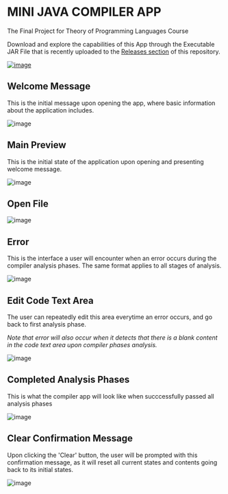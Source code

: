 # MINI JAVA COMPILER APP
The Final Project for Theory of Programming Languages Course

Download and explore the capabilities of this App through the Executable JAR File that is recently uploaded to the [Releases section](https://github.com/ClarkBelen/MINI-JAVA-COMPILER/releases/tag/TOPL_Final-Project) of this repository.

[![image](https://github.com/ClarkBelen/MINI-JAVA-COMPILER/assets/142368338/c4e618ed-1ce5-4576-bf97-cb94365a5bb1)](https://github.com/ClarkBelen/MINI-JAVA-COMPILER/releases/tag/TOPL_Final-Project)


## Welcome Message
This is the initial message upon opening the app, where basic information about the application includes.

![image](https://github.com/ClarkBelen/Final-Project_TOPL/assets/142368338/1989ee30-6c29-47ed-b39c-b746596a5159)

## Main Preview
This is the initial state of the application upon opening and presenting welcome message.

![image](https://github.com/ClarkBelen/Final-Project_TOPL/assets/142368338/6186a930-f867-4266-af8b-ec335bcdcc23)

## Open File

![image](https://github.com/ClarkBelen/Final-Project_TOPL/assets/142368338/d4d78e3d-1045-4e6c-9bc5-0fa6b337724a)

## Error
This is the interface a user will encounter when an error occurs during the compiler analysis phases. The same format applies to all stages of analysis.

![image](https://github.com/ClarkBelen/Final-Project_TOPL/assets/142368338/359427cb-8cfc-48e9-8698-9f1c273a74e8)

## Edit Code Text Area
The user can repeatedly edit this area everytime an error occurs, and go back to first analysis phase. 

*Note that error will also occur when it detects that there is a blank content in the code text area upon compiler phases analysis.*

![image](https://github.com/ClarkBelen/Final-Project_TOPL/assets/142368338/f2176a51-f4d1-497f-b15f-dffed67b83f9)

## Completed Analysis Phases
This is what the compiler app will look like when succcessfully passed all analysis phases 

![image](https://github.com/ClarkBelen/Final-Project_TOPL/assets/142368338/2b5ddfff-fefc-44ba-b70f-ab50efa20697)

## Clear Confirmation Message
Upon clicking the 'Clear' button, the user will be prompted with this confirmation message, as it will reset all current states and contents going back to its initial states.

![image](https://github.com/ClarkBelen/Final-Project_TOPL/assets/142368338/2c9fbf5b-0ccb-480c-9919-8bbe7b7119ca)





